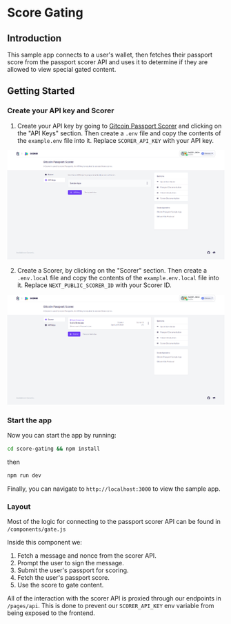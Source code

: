# Score Gating

## Introduction

This sample app connects to a user's wallet, then fetches their passport score from the passport scorer API and uses it to determine if they are allowed to view special gated content.

## Getting Started

### Create your API key and Scorer

1. Create your API key by going to [Gitcoin Passport Scorer](https://scorer.gitcoin.co) and clicking on the "API Keys" section.
   Then create a `.env` file and copy the contents of the `example.env` file into it.
   Replace `SCORER_API_KEY` with your API key.

![Create api key](./screenshots/crete_api_key.png)

2. Create a Scorer, by clicking on the "Scorer" section.
   Then create a `.env.local` file and copy the contents of the `example.env.local` file into it. Replace `NEXT_PUBLIC_SCORER_ID` with your Scorer ID.

![Create scorer](./screenshots/create_scorer.png)

### Start the app

Now you can start the app by running:

```bash
cd score-gating && npm install
```

then

```bash
npm run dev
```

Finally, you can navigate to `http://localhost:3000` to view the sample app.

### Layout

Most of the logic for connecting to the passport scorer API can be found in `/components/gate.js`

Inside this component we:

1. Fetch a message and nonce from the scorer API.
2. Prompt the user to sign the message.
3. Submit the user's passport for scoring.
4. Fetch the user's passport score.
5. Use the score to gate content.

All of the interaction with the scorer API is proxied through our endpoints in `/pages/api`. This is done to prevent our `SCORER_API_KEY` env variable from being exposed to the frontend.
